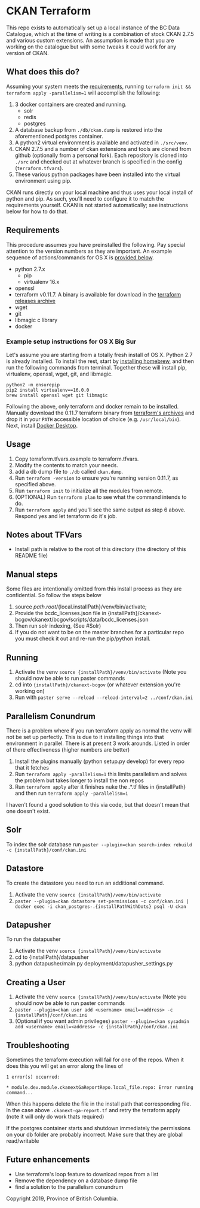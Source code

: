 # CKAN Terraform
This repo exists to automatically set up a local instance of the BC Data Catalogue, which at the time of writing is a combination of stock CKAN 2.7.5 and various custom extensions.  An assumption is made that you are working on the catalogue but with some tweaks it could work for any version of CKAN.

## What does this do?

Assuming your system meets the [requirements](#requirements), running `terraform init && terraform apply -parallelism=1` will accomplish the following:

 1) 3 docker containers are created and running.
 	- solr
 	- redis
 	- postgres
 2) A database backup from `./db/ckan.dump` is restored into the aforementioned postgres container.
 3) A python2 virtual environment is available and activated in `./src/venv`.
 4) CKAN 2.7.5 and a number of ckan extensions and tools are cloned from github (optionally from a personal fork). Each repository is cloned into `./src` and checked out at whatever branch is specified in the config (`terraform.tfvars`).
 5) These various python packages have been installed into the virtual environment using pip.

CKAN runs directly on your local machine and thus uses your local install of python and pip. As such, you'll need to configure it to match the requirements yourself. CKAN is not started automatically; see instructions below for how to do that.


## Requirements

This procedure assumes you have preinstalled the following. Pay special attention to the version numbers as they are important. An example sequence of actions/commands for OS X is [provided below](#example-setup-instructions-for-os-x-big-sur).

- python 2.7.x
	- pip
	- virtualenv 16.x
- openssl
- terraform v0.11.7. A binary is available for download in the [terraform releases archive](https://www.terraform.io/downloads.html)
- wget
- git
- libmagic c library
- docker

### Example setup instructions for OS X Big Sur

Let's assume you are starting from a totally fresh install of OS X. Python 2.7 is already installed. To install the rest, start by [installing homebrew](https://brew.sh/), and then run the following commands from terminal. Together these will install pip, virtualenv, openssl, wget, git, and libmagic.

    python2 -m ensurepip
    pip2 install virtualenv==16.0.0
    brew install openssl wget git libmagic

Following the above, only terraform and docker remain to be installed. Manually download the 0.11.7 terraform binary from [terraform's archives](https://www.terraform.io/downloads.html) and drop it in your `PATH` accessible location of choice (e.g. `/usr/local/bin`). Next, install [Docker Desktop](https://www.docker.com/products/docker-desktop).


## Usage

1) Copy terraform.tfvars.example to terraform.tfvars.
2) Modify the contents to match your needs.
3) add a db dump file to `./db` called `ckan.dump`.
4) Run `terraform -version` to ensure you're running version 0.11.7, as specified above.
5) Run `terraform init` to initialize all the modules from remote.
6) (OPTIONAL) Run `terraform plan` to see what the command intends to do.
7) Run `terraform apply` and you'll see the same output as step 6 above. Respond yes and let
terraform do it's job.

## Notes about TFVars
- Install path is relative to the root of this directory (the directory of this README file)

## Manual steps
Some files are intentionally omitted from this install process as they are confidential. So follow the steps below
1) source ${path.root}/${local.installPath}/venv/bin/activate;
2) Provide the bcdc_licenses.json file in {installPath}/ckanext-bcgov/ckanext/bcgov/scripts/data/bcdc_licenses.json
3) Then run solr indexing, (See #Solr)
4) If you do not want to be on the master branches for a particular repo you must check it out and
re-run the pip/python install.

## Running
1) Activate the venv `source {installPath}/venv/bin/activate` (Note you should now be able to run paster commands
2) cd into `{installPath}/ckanext-bcgov` (or whatever extension you're working on)
3) Run with `paster serve --reload --reload-interval=2 ../conf/ckan.ini`

## Parallelism Conundrum
There is a problem where if you run terraform apply as normal the venv will not be set up perfectly.
This is due to it installing things into that environment in parallel. There is at present 3 work arounds.
Listed in order of there effectiveness (higher numbers are better)
1) Install the plugins manually (python setup.py develop) for every repo that it fetches
2) Run `terraform apply -parallelism=1` this limits parallelism and solves the problem but takes longer to install the non repos
3) Run `terraform apply` after it finishes nuke the .*.tf files in {installPath} and then run `terraform apply -parallelism=1`

I haven't found a good solution to this via code, but that doesn't mean that one doesn't exist.

## Solr
To index the solr database run `paster --plugin=ckan search-index rebuild -c {installPath}/conf/ckan.ini`

## Datastore
To create the datastore you need to run an additional command.
1) Activate the venv `source {installPath}/venv/bin/activate`
2) `paster --plugin=ckan datastore set-permissions -c conf/ckan.ini | docker exec -i ckan_postgres-.{installPathWithDots} psql -U ckan`

## Datapusher
To run the datapusher
1) Activate the venv `source {installPath}/venv/bin/activate`
2) cd to {installPath}/datapusher
3) python datapusher/main.py deployment/datapusher_settings.py

## Creating a User
1) Activate the venv `source {installPath}/venv/bin/activate` (Note you should now be able to run paster commands
2) `paster --plugin=ckan user add <username> email=<address> -c {installPath}/conf/ckan.ini`
3) (Optional if you want admin privileges) `paster --plugin=ckan sysadmin add <username> email=<address> -c {installPath}/conf/ckan.ini`

## Troubleshooting
Sometimes the terraform execution will fail for one of the repos. When it does this
you will get an error along the lines of
```
1 error(s) occurred:

* module.dev.module.ckanextGaReportRepo.local_file.repo: Error running command...
```

When this happens delete the file in the install path that corresponding file.
In the case above `.ckanext-ga-report.tf` and retry the terraform apply (note it will only do work thats required)

If the postgres container starts and shutdown immediately the permissions on your db folder are probably incorrect.
Make sure that they are global read/writable

## Future enhancements

- Use terraform's loop feature to download repos from a list
- Remove the dependency on a database dump file
- find a solution to the parallelism conundrum

Copyright 2019, Province of British Columbia.
